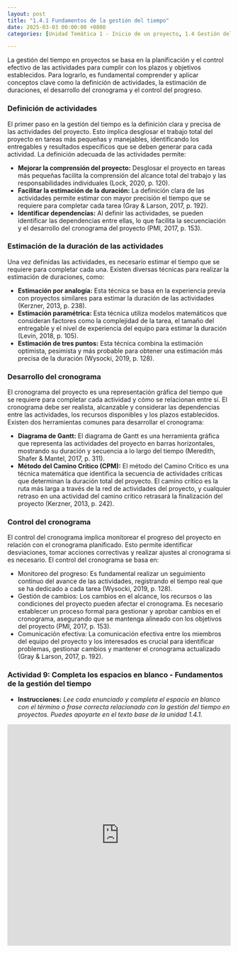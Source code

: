 ```yaml
---
layout: post
title: "1.4.1 Fundamentos de la gestión del tiempo"
date: 2025-03-03 00:00:00 +0800
categories: [Unidad Temática 1 - Inicio de un proyecto, 1.4 Gestión del tiempo]

---
```


La gestión del tiempo en proyectos se basa en la planificación y el control efectivo de las actividades para cumplir con los plazos y objetivos establecidos. Para lograrlo, es fundamental comprender y aplicar conceptos clave como la definición de actividades, la estimación de duraciones, el desarrollo del cronograma y el control del progreso. 

### Definición de actividades
El primer paso en la gestión del tiempo es la definición clara y precisa de las actividades del proyecto. Esto implica desglosar el trabajo total del proyecto en tareas más pequeñas y manejables, identificando los entregables y resultados específicos que se deben generar para cada actividad. La definición adecuada de las actividades permite:

-	**Mejorar la comprensión del proyecto:** Desglosar el proyecto en tareas más pequeñas facilita la comprensión del alcance total del trabajo y las responsabilidades individuales (Lock, 2020, p. 120).
- **Facilitar la estimación de la duración:** La definición clara de las actividades permite estimar con mayor precisión el tiempo que se requiere para completar cada tarea (Gray & Larson, 2017, p. 192).
-	**Identificar dependencias:** Al definir las actividades, se pueden identificar las dependencias entre ellas, lo que facilita la secuenciación y el desarrollo del cronograma del proyecto (PMI, 2017, p. 153).

### Estimación de la duración de las actividades
Una vez definidas las actividades, es necesario estimar el tiempo que se requiere para completar cada una. Existen diversas técnicas para realizar la estimación de duraciones, como:

-	**Estimación por analogía:** Esta técnica se basa en la experiencia previa con proyectos similares para estimar la duración de las actividades (Kerzner, 2013, p. 238).
-	**Estimación paramétrica:** Esta técnica utiliza modelos matemáticos que consideran factores como la complejidad de la tarea, el tamaño del entregable y el nivel de experiencia del equipo para estimar la duración (Levin, 2018, p. 105).
-	**Estimación de tres puntos:** Esta técnica combina la estimación optimista, pesimista y más probable para obtener una estimación más precisa de la duración (Wysocki, 2019, p. 128).

### Desarrollo del cronograma
El cronograma del proyecto es una representación gráfica del tiempo que se requiere para completar cada actividad y cómo se relacionan entre sí. El cronograma debe ser realista, alcanzable y considerar las dependencias entre las actividades, los recursos disponibles y los plazos establecidos. Existen dos herramientas comunes para desarrollar el cronograma:

-	**Diagrama de Gantt:** El diagrama de Gantt es una herramienta gráfica que representa las actividades del proyecto en barras horizontales, mostrando su duración y secuencia a lo largo del tiempo (Meredith, Shafer & Mantel, 2017, p. 311).
-	**Método del Camino Crítico (CPM):** El método del Camino Crítico es una técnica matemática que identifica la secuencia de actividades críticas que determinan la duración total del proyecto. El camino crítico es la ruta más larga a través de la red de actividades del proyecto, y cualquier retraso en una actividad del camino crítico retrasará la finalización del proyecto (Kerzner, 2013, p. 242).

### Control del cronograma
El control del cronograma implica monitorear el progreso del proyecto en relación con el cronograma planificado. Esto permite identificar desviaciones, tomar acciones correctivas y realizar ajustes al cronograma si es necesario. El control del cronograma se basa en:

-	Monitoreo del progreso: Es fundamental realizar un seguimiento continuo del avance de las actividades, registrando el tiempo real que se ha dedicado a cada tarea (Wysocki, 2019, p. 128).
-	Gestión de cambios: Los cambios en el alcance, los recursos o las condiciones del proyecto pueden afectar el cronograma. Es necesario establecer un proceso formal para gestionar y aprobar cambios en el cronograma, asegurando que se mantenga alineado con los objetivos del proyecto (PMI, 2017, p. 153).
-	Comunicación efectiva: La comunicación efectiva entre los miembros del equipo del proyecto y los interesados es crucial para identificar problemas, gestionar cambios y mantener el cronograma actualizado (Gray & Larson, 2017, p. 192).


### Actividad 9: Completa los espacios en blanco - Fundamentos de la gestión del tiempo
- **Instrucciones:** _Lee cada enunciado y completa el espacio en blanco con el término o frase correcta relacionado con la gestión del tiempo en proyectos. Puedes apoyarte en el texto base de la unidad 1.4.1._

<iframe src="https://wordwall.net/play/92316/216/655" style="border:0px;width:100%;height:500px" allowfullscreen="true" webkitallowfullscreen="true" mozallowfullscreen="true"></iframe>
